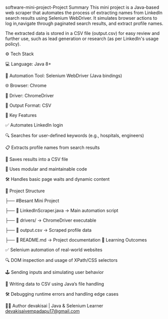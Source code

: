 software-mini-project-Project Summary This mini project is a Java-based web scraper that automates the process of extracting names from LinkedIn search results using Selenium WebDriver. It simulates browser actions to log in,navigate through paginated search results, and extract profile names.

The extracted data is stored in a CSV file (output.csv) for easy review and further use, such as lead generation or research (as per LinkedIn's usage policy).

⚙️ Tech Stack

💻 Language: Java 8+

🧪 Automation Tool: Selenium WebDriver (Java bindings)

🌐 Browser: Chrome

🧭 Driver: ChromeDriver

📄 Output Format: CSV

🔑 Key Features

✅ Automates LinkedIn login

🔍 Searches for user-defined keywords (e.g., hospitals, engineers)

📋 Extracts profile names from search results

💾 Saves results into a CSV file

🧠 Uses modular and maintainable code

🛠️ Handles basic page waits and dynamic content

📁 Project Structure

├── #Besant Mini Project

├── 📄 LinkedInScraper.java → Main automation script

├── 📁 drivers/ → ChromeDriver executable

├── 📄 output.csv → Scraped profile data

├── 📄 README.md → Project documentation 🧪 Learning Outcomes

✅ Selenium automation of real-world websites

🔍 DOM inspection and usage of XPath/CSS selectors

🕹️ Sending inputs and simulating user behavior

📄 Writing data to CSV using Java’s file handling

🛠️ Debugging runtime errors and handling edge cases

👩‍💻 Author devakisai | Java & Selenium Learner devakisaivempadapu17@gmail.com
